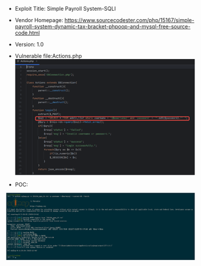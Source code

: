
* Exploit Title: Simple Payroll System-SQLI

* Vendor Homepage:  https://www.sourcecodester.com/php/15167/simple-payroll-system-dynamic-tax-bracket-phpoop-and-mysql-free-source-code.html

* Version: 1.0   

* Vulnerable file:Actions.php
![image](https://github.com/BigTiger2020/2023/blob/main/Simple%20Payroll%20System/1.png)


* POC:  

![image](https://github.com/BigTiger2020/2023/blob/main/Simple%20Payroll%20System/1280X1280.PNG)
